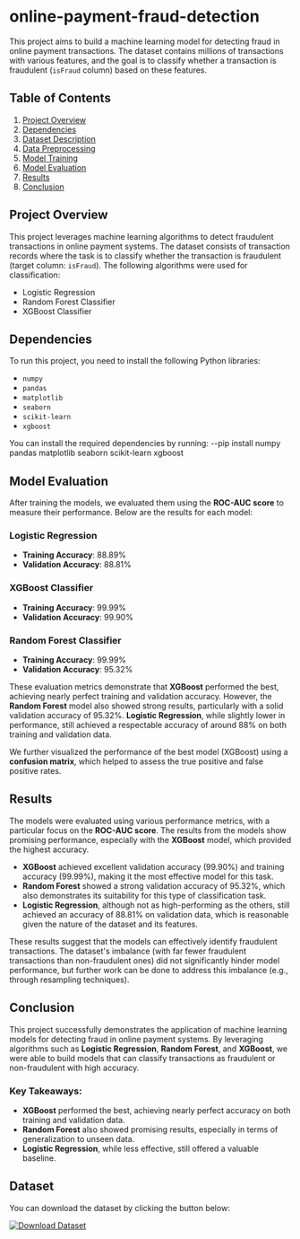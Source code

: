 # online-payment-fraud-detection

This project aims to build a machine learning model for detecting fraud in online payment transactions. The dataset contains millions of transactions with various features, and the goal is to classify whether a transaction is fraudulent (`isFraud` column) based on these features.

## Table of Contents
1. [Project Overview](#project-overview)
2. [Dependencies](#dependencies)
3. [Dataset Description](#dataset-description)
4. [Data Preprocessing](#data-preprocessing)
5. [Model Training](#model-training)
6. [Model Evaluation](#model-evaluation)
7. [Results](#results)
8. [Conclusion](#conclusion)

## Project Overview

This project leverages machine learning algorithms to detect fraudulent transactions in online payment systems. The dataset consists of transaction records where the task is to classify whether the transaction is fraudulent (target column: `isFraud`). The following algorithms were used for classification:
- Logistic Regression
- Random Forest Classifier
- XGBoost Classifier

## Dependencies

To run this project, you need to install the following Python libraries:

- `numpy`
- `pandas`
- `matplotlib`
- `seaborn`
- `scikit-learn`
- `xgboost`

You can install the required dependencies by running:
--pip install numpy pandas matplotlib seaborn scikit-learn xgboost


## Model Evaluation

After training the models, we evaluated them using the **ROC-AUC score** to measure their performance. Below are the results for each model:

### Logistic Regression
- **Training Accuracy**: 88.89%
- **Validation Accuracy**: 88.81%

### XGBoost Classifier
- **Training Accuracy**: 99.99%
- **Validation Accuracy**: 99.90%

### Random Forest Classifier
- **Training Accuracy**: 99.99%
- **Validation Accuracy**: 95.32%

These evaluation metrics demonstrate that **XGBoost** performed the best, achieving nearly perfect training and validation accuracy. However, the **Random Forest** model also showed strong results, particularly with a solid validation accuracy of 95.32%. **Logistic Regression**, while slightly lower in performance, still achieved a respectable accuracy of around 88% on both training and validation data.

We further visualized the performance of the best model (XGBoost) using a **confusion matrix**, which helped to assess the true positive and false positive rates.

## Results

The models were evaluated using various performance metrics, with a particular focus on the **ROC-AUC score**. The results from the models show promising performance, especially with the **XGBoost** model, which provided the highest accuracy.

- **XGBoost** achieved excellent validation accuracy (99.90%) and training accuracy (99.99%), making it the most effective model for this task.
- **Random Forest** showed a strong validation accuracy of 95.32%, which also demonstrates its suitability for this type of classification task.
- **Logistic Regression**, although not as high-performing as the others, still achieved an accuracy of 88.81% on validation data, which is reasonable given the nature of the dataset and its features.

These results suggest that the models can effectively identify fraudulent transactions. The dataset's imbalance (with far fewer fraudulent transactions than non-fraudulent ones) did not significantly hinder model performance, but further work can be done to address this imbalance (e.g., through resampling techniques).

## Conclusion

This project successfully demonstrates the application of machine learning models for detecting fraud in online payment systems. By leveraging algorithms such as **Logistic Regression**, **Random Forest**, and **XGBoost**, we were able to build models that can classify transactions as fraudulent or non-fraudulent with high accuracy.

### Key Takeaways:
- **XGBoost** performed the best, achieving nearly perfect accuracy on both training and validation data.
- **Random Forest** also showed promising results, especially in terms of generalization to unseen data.
- **Logistic Regression**, while less effective, still offered a valuable baseline.

## Dataset

You can download the dataset by clicking the button below:

<a href="https://www.kaggle.com/datasets/rupakroy/online-payments-fraud-detection-dataset" target="_blank">
 <img src="https://www.kaggle.com/datasets/rupakroy/online-payments-fraud-detection-dataset" alt="Download Dataset">

</a>



